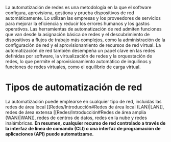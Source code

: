 La automatización de redes es una metodología en la que el software configura, aprovisiona, gestiona y prueba dispositivos de red automáticamente. Lo utilizan las empresas y los proveedores de servicios para mejorar la eficiencia y reducir los errores humanos y los gastos operativos.
Las herramientas de automatización de red admiten funciones que van desde la asignación básica de redes y el descubrimiento de dispositivos a flujos de trabajo más complejos, como la administración de la configuración de red y el aprovisionamiento de recursos de red virtual. 
La automatización de red también desempeña un papel clave en las redes definidas por software, la virtualización de redes y la orquestación de redes, lo que permite el aprovisionamiento automático de inquilinos y funciones de redes virtuales, como el equilibrio de carga virtual.

# Tipos de automatización de red
La automatización puede emplearse en cualquier tipo de red, incluidas las redes de área local  [[Redes/Introducción#Redes de área local (LAN)|LAN]], redes de área extensa [[Redes/Introducción#Redes de área amplia (WAN)|WAN]], redes de centros de datos, redes en la nube y redes inalámbricas. **En resumen, cualquier recurso de red controlado a través de la interfaz de línea de comando (CLI) o una interfaz de programación de aplicaciones (API) puede automatizarse.**
